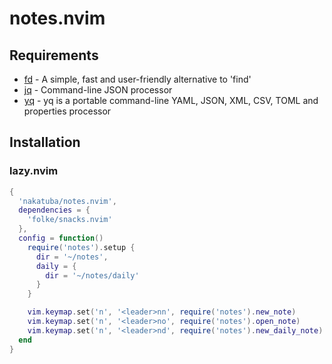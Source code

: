 # notes.nvim

## Requirements

- [fd](https://github.com/sharkdp/fd) - A simple, fast and user-friendly alternative to 'find'
- [jq](https://github.com/jqlang/jq) - Command-line JSON processor
- [yq](https://github.com/mikefarah/yq) - yq is a portable command-line YAML, JSON, XML, CSV, TOML and properties processor

## Installation

### lazy.nvim

```lua
{
  'nakatuba/notes.nvim',
  dependencies = {
    'folke/snacks.nvim'
  },
  config = function()
    require('notes').setup {
      dir = '~/notes',
      daily = {
        dir = '~/notes/daily'
      }
    }

    vim.keymap.set('n', '<leader>nn', require('notes').new_note)
    vim.keymap.set('n', '<leader>no', require('notes').open_note)
    vim.keymap.set('n', '<leader>nd', require('notes').new_daily_note)
  end
}
```
